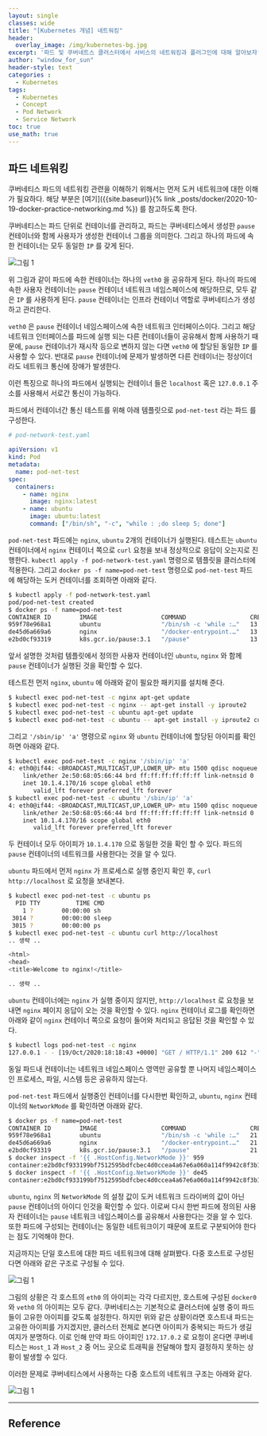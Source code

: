 ```yaml
--- 
layout: single
classes: wide
title: "[Kubernetes 개념] 네트워킹"
header:
  overlay_image: /img/kubernetes-bg.jpg
excerpt: '파드 및 쿠버네트스 클러스터에서 서비스의 네트워킹과 플러그인에 대해 알아보자'
author: "window_for_sun"
header-style: text
categories :
  - Kubernetes
tags:
  - Kubernetes
  - Concept
  - Pod Network
  - Service Network
toc: true
use_math: true
---  
```


## 파드 네트워킹
쿠버네티스 파드의 네트워킹 관련을 이해하기 위해서는 먼저 도커 네트워크에 대한 이해가 필요하다. 
해당 부분은 [여기]({{site.baseurl}}{% link _posts/docker/2020-10-19-docker-practice-networking.md %})
를 참고하도록 한다.  

쿠버네티스는 파드 단위로 컨테이너를 관리하고, 
파드는 쿠버네티스에서 생성한 `pause` 컨테이너와 함께 사용자가 생성한 컨테이너 그룹을 의미한다. 
그리고 하나의 파드에 속한 컨테이너는 모두 동일한 `IP` 를 갖게 된다.  

![그림 1]({{site.baseurl}}/img/kubernetes/concept_networking_pod_1.png)

위 그림과 같이 파드에 속한 컨테이너는 하나의 `veth0` 을 공유하게 된다. 
하나의 파드에 속한 사용자 컨테이너는 `pause` 컨테이너 네트워크 네임스페이스에 해당하므로, 
모두 같은 `IP` 를 사용하게 된다. 
`pause` 컨테이너는 인프라 컨테이너 역할로 쿠버네티스가 생성하고 관리한다.  

`veth0` 은 `pause` 컨테이너 네임스페이스에 속한 네트워크 인터페이스이다. 
그리고 해당 네트워크 인터페이스를 파드에 실행 되는 다른 컨테이너들이 공유해서 함께 사용하기 때문에, 
`pause` 컨테이너가 재시작 등으로 변하지 않는 다면 `veth0` 에 할당된 동일한 `IP` 를 사용할 수 있다. 
반대로 `pause` 컨테이너에 문제가 발생하면 다른 컨테이너는 정상이더라도 네트워크 통신에 장애가 발생한다.  

이런 특징으로 하나의 파드에서 실행되는 컨테이너 들은 `localhost` 혹은 `127.0.0.1` 주소를 사용해서 
서로간 통신이 가능하다.  

파드에서 컨테이너간 통신 테스트를 위해 아래 템플릿으로 `pod-net-test` 라는 파드 를 구성한다. 

```yaml
# pod-network-test.yaml

apiVersion: v1
kind: Pod
metadata:
  name: pod-net-test
spec:
  containers:
    - name: nginx
      image: nginx:latest
    - name: ubuntu
      image: ubuntu:latest
      command: ["/bin/sh", "-c", "while : ;do sleep 5; done"]
```  

`pod-net-test` 파드에는 `nginx`, `ubuntu` 2개의 컨테이너가 실행된다. 
테스트는 `ubuntu` 컨테이너에서 `nginx` 컨테이너 쪽으로 `curl` 요청을 보내 정상적으로 응답이 오는지로 진행한다. 
`kubectl apply -f pod-network-test.yaml` 명령으로 템플릿을 클러스터에 적용한다. 
그리고 `docker ps -f name=pod-net-test` 명령으로 `pod-net-test` 파드에 해당하는 도커 컨테이너를 조회하면 아래와 같다. 

```bash
$ kubectl apply -f pod-network-test.yaml
pod/pod-net-test created
$ docker ps -f name=pod-net-test
CONTAINER ID        IMAGE                  COMMAND                  CREATED             STATUS              PORTS               NAMES
959f78e968a1        ubuntu                 "/bin/sh -c 'while :…"   13 minutes ago      Up 13 minutes                           k8s_ubuntu_pod-net-test_default_5c29fa39-3315-4860-b528-2440ecee410e_0
de45d6a669a6        nginx                  "/docker-entrypoint.…"   13 minutes ago      Up 13 minutes                           k8s_nginx_pod-net-test_default_5c29fa39-3315-4860-b528-2440ecee410e_0
e2bd0cf93319        k8s.gcr.io/pause:3.1   "/pause"                 13 minutes ago      Up 13 minutes                           k8s_POD_pod-net-test_default_5c29fa39-3315-4860-b528-2440ecee410e_0
```  

앞서 설명한 것처럼 템플릿에서 정의한 사용자 컨테이너인 `ubuntu`, `nginx` 와 함께 `pause` 컨테이너가 실행된 것을 확인할 수 있다.  

테스트전 먼저 `nginx`, `ubuntu` 에 아래와 같이 필요한 패키지를 설치해 준다. 

```bash
$ kubectl exec pod-net-test -c nginx apt-get update
$ kubectl exec pod-net-test -c nginx -- apt-get install -y iproute2
$ kubectl exec pod-net-test -c ubuntu apt-get update
$ kubectl exec pod-net-test -c ubuntu -- apt-get install -y iproute2 curl
```  

그리고 `'/sbin/ip' 'a'` 명령으로 `nginx` 와 `ubuntu` 컨테이너에 할당된 아이피를 확인하면 아래와 같다. 

```bash
$ kubectl exec pod-net-test -c nginx '/sbin/ip' 'a'
4: eth0@if44: <BROADCAST,MULTICAST,UP,LOWER_UP> mtu 1500 qdisc noqueue state UP group default
    link/ether 2e:50:68:05:66:44 brd ff:ff:ff:ff:ff:ff link-netnsid 0
    inet 10.1.4.170/16 scope global eth0
       valid_lft forever preferred_lft forever
$ kubectl exec pod-net-test -c ubuntu '/sbin/ip' 'a'
4: eth0@if44: <BROADCAST,MULTICAST,UP,LOWER_UP> mtu 1500 qdisc noqueue state UP group default
    link/ether 2e:50:68:05:66:44 brd ff:ff:ff:ff:ff:ff link-netnsid 0
    inet 10.1.4.170/16 scope global eth0
       valid_lft forever preferred_lft forever
```  

두 컨테이너 모두 아이피가 `10.1.4.170` 으로 동일한 것을 확인 할 수 있다. 
파드의 `pause` 컨테이너의 네트워크를 사용한다는 것을 알 수 있다.  

`ubuntu` 파드에서 먼저 `nginx` 가 프로세스로 실행 중인지 확인 후, 
`curl http://localhost` 로 요청을 보내본다. 

```bash
$ kubectl exec pod-net-test -c ubuntu ps
  PID TTY          TIME CMD
    1 ?        00:00:00 sh
 3014 ?        00:00:00 sleep
 3015 ?        00:00:00 ps
$ kubectl exec pod-net-test -c ubuntu curl http://localhost
.. 생략 ..

<html>
<head>
<title>Welcome to nginx!</title>

.. 생략 ..
```  

`ubuntu` 컨테이너에는 `nginx` 가 실행 중이지 않지만, 
`http://localhost` 로 요청을 보내면 `nginx` 페이지 응답이 오는 것을 확인할 수 있다. 
`nginx` 컨테이너 로그를 확인하면 아래와 같이 `nginx` 컨테이너 쪽으로 요청이 들어와 처리되고 응답된 것을 확인할 수 있다. 

```bash
$ kubectl logs pod-net-test -c nginx
127.0.0.1 - - [19/Oct/2020:18:18:43 +0000] "GET / HTTP/1.1" 200 612 "-" "curl/7.68.0" "-"
```  

동일 파드내 컨테이너는 네트워크 네임스페이스 영역만 공유할 뿐 나머지 네임스페이스인 프로세스, 파일, 시스템 등은 공유하지 않는다.  

`pod-net-test` 파드에서 실행중인 컨테이너를 다시한번 확인하고, 
`ubuntu`, `nginx` 컨테이너의 `NetworkMode` 를 확인하면 아래와 같다. 

```bash
$ docker ps -f name=pod-net-test
CONTAINER ID        IMAGE                  COMMAND                  CREATED             STATUS              PORTS               NAMES
959f78e968a1        ubuntu                 "/bin/sh -c 'while :…"   21 minutes ago      Up 21 minutes                           k8s_ubuntu_pod-net-test_default_5c29fa39-3315-4860-b528-2440ecee410e_0
de45d6a669a6        nginx                  "/docker-entrypoint.…"   21 minutes ago      Up 21 minutes                           k8s_nginx_pod-net-test_default_5c29fa39-3315-4860-b528-2440ecee410e_0
e2bd0cf93319        k8s.gcr.io/pause:3.1   "/pause"                 21 minutes ago      Up 21 minutes                           k8s_POD_pod-net-test_default_5c29fa39-3315-4860-b528-2440ecee410e_0
$ docker inspect -f '{{ .HostConfig.NetworkMode }}' 959
container:e2bd0cf933199bf7512595bdfcbec4d0ccea4a67e6a060a114f9942c8f3b1040
$ docker inspect -f '{{ .HostConfig.NetworkMode }}' de45
container:e2bd0cf933199bf7512595bdfcbec4d0ccea4a67e6a060a114f9942c8f3b1040
```  

`ubuntu`, `nginx` 의 `NetworkMode` 의 설정 값이 
도커 네트워크 드라이버의 값이 아닌 `pause` 컨테이너의 아이디 인것을 확인할 수 있다. 
이로써 다시 한번 파드에 정의된 사용자 컨테이너는 `pause` 네트워크 네임스페이스를 공유해서 사용한다는 것을 알 수 있다. 
또한 파드에 구성되는 컨테이너는 동일한 네트워크이기 때문에 포트로 구분되어야 한다는 점도 기억해야 한다.  

지금까지는 단일 호스트에 대한 파드 네트워크에 대해 살펴봤다. 
다중 호스트로 구성된다면 아래와 같은 구조로 구성될 수 있다. 

![그림 1]({{site.baseurl}}/img/kubernetes/concept_networking_multihost_1.png)

그림의 상황은 각 호스트의 `eth0` 의 아이피는 각각 다르지만, 
호스트에 구성된 `docker0` 와 `veth0` 의 아이피는 모두 같다. 
쿠버네티스는 기본적으로 클러스터에 실행 중이 파드들이 고유한 아이피를 갖도록 설정한다. 
하지만 위와 같은 상황이라면 호스트내 파드는 고유한 아이피를 가지겠지만, 
클러스터 전체로 본다면 아이피가 중복되는 파드가 생길 여지가 분명하다. 
이로 인해 만약 파드 아이피인 `172.17.0.2` 로 요청이 온다면 쿠버네티스는 `Host_1` 과 `Host_2` 중 
어느 곳으로 트래픽을 전달해야 할지 결정하지 못하는 상황이 발생할 수 있다.  

이러한 문제로 쿠버네티스에서 사용하는 다중 호스트의 네트워크 구조는 아래와 같다. 

![그림 1]({{site.baseurl}}/img/kubernetes/concept_networking_multihost_2.png)










---
## Reference

